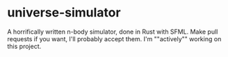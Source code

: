 # universe-simulator
A horrifically written n-body simulator, done in Rust with SFML. Make pull requests if you want, I'll probably accept them. I'm ""actively"" working on this project.
